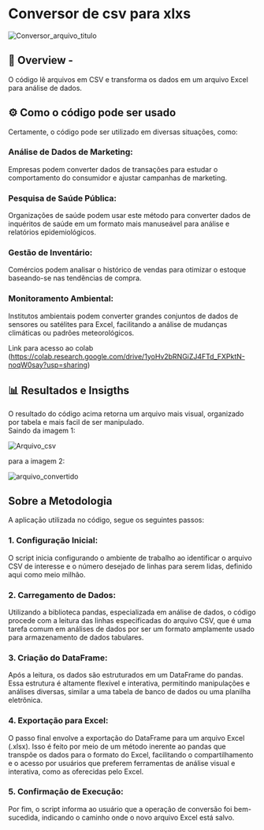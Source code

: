 <h1>Conversor de csv para xlxs</h1>


![Conversor_arquivo_titulo](https://github.com/Cleitoncsb/Convers-o-de-Arquivos-csv-para-xlxd-/assets/142935223/c862674b-7674-42e7-bc92-232801d0670f)



 <h2> 📌 Overview  - </h2>
 
O código lê arquivos em CSV e transforma os dados em um arquivo Excel para análise de dados.

<h2> ⚙️ Como o código pode ser usado </h2>


Certamente, o código pode ser utilizado em diversas situações, como:

<h3>Análise de Dados de Marketing:</h3> Empresas podem converter dados de transações para estudar o comportamento do consumidor e ajustar campanhas de marketing.
<h3>Pesquisa de Saúde Pública:</h3> Organizações de saúde podem usar este método para converter dados de inquéritos de saúde em um formato mais manuseável para análise e relatórios epidemiológicos.
<h3>Gestão de Inventário:</h3> Comércios podem analisar o histórico de vendas para otimizar o estoque baseando-se nas tendências de compra.
<h3>Monitoramento Ambiental:</h3> Institutos ambientais podem converter grandes conjuntos de dados de sensores ou satélites para Excel, facilitando a análise de mudanças climáticas ou padrões meteorológicos.

Link para acesso ao colab (https://colab.research.google.com/drive/1yoHv2bRNGiZJ4FTd_FXPktN-noqW0say?usp=sharing)



<h2> 📊 Resultados e Insigths</h2>
O resultado do código acima retorna um arquivo mais visual, organizado por tabela e mais facil de ser manipulado.
<br>
Saindo da imagem 1: <br>


![Arquivo_csv](https://github.com/Cleitoncsb/Convers-o-de-Arquivos-csv-para-xlxd-/assets/142935223/6203959d-cc85-4ae3-8421-cf7c28e8d400)

para a imagem 2: 

![arquivo_convertido](https://github.com/Cleitoncsb/Convers-o-de-Arquivos-csv-para-xlxd-/assets/142935223/97f6889c-f0ad-4162-98b3-3444fed727be)


<h2>Sobre a Metodologia</h2>
A aplicaçāo utilizada no código, segue os seguintes passos:</>

<h3>1. Configuração Inicial:</h3> O script inicia configurando o ambiente de trabalho ao identificar o arquivo CSV de interesse e o número desejado de linhas para serem lidas, definido aqui como meio milhão.
<h3>2. Carregamento de Dados: </h3> Utilizando a biblioteca pandas, especializada em análise de dados, o código procede com a leitura das linhas especificadas do arquivo CSV, que é uma tarefa comum em análises de dados por ser um formato amplamente usado para armazenamento de dados tabulares.
<h3>3. Criação do DataFrame: </h3>Após a leitura, os dados são estruturados em um DataFrame do pandas. Essa estrutura é altamente flexível e interativa, permitindo manipulações e análises diversas, similar a uma tabela de banco de dados ou uma planilha eletrônica.
<h3>4. Exportação para Excel: </h3>O passo final envolve a exportação do DataFrame para um arquivo Excel (.xlsx). Isso é feito por meio de um método inerente ao pandas que transpõe os dados para o formato do Excel, facilitando o compartilhamento e o acesso por usuários que preferem ferramentas de análise visual e interativa, como as oferecidas pelo Excel.
<h3>5. Confirmação de Execução: </h3> Por fim, o script informa ao usuário que a operação de conversão foi bem-sucedida, indicando o caminho onde o novo arquivo Excel está salvo.
